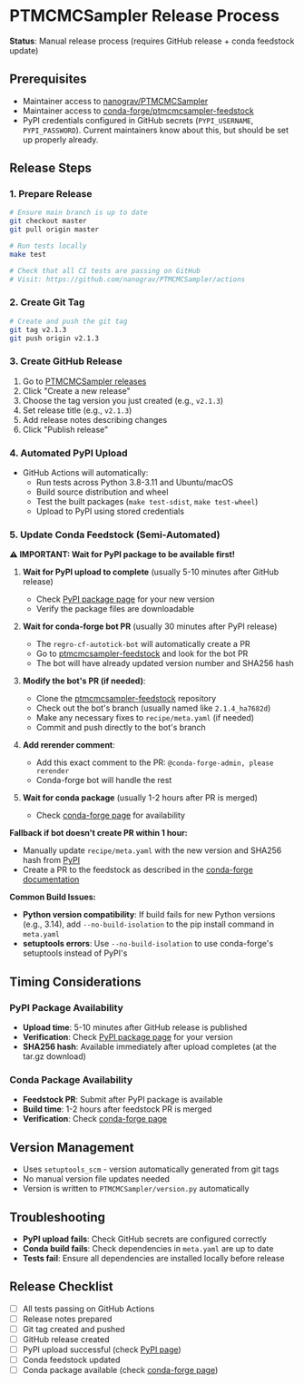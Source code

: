 # PTMCMCSampler Release Process

**Status**: Manual release process (requires GitHub release + conda feedstock update)

## Prerequisites
- Maintainer access to [nanograv/PTMCMCSampler](https://github.com/nanograv/PTMCMCSampler)
- Maintainer access to [conda-forge/ptmcmcsampler-feedstock](https://github.com/conda-forge/ptmcmcsampler-feedstock)
- PyPI credentials configured in GitHub secrets (`PYPI_USERNAME`, `PYPI_PASSWORD`). Current maintainers know about this, but should be set up properly already.

## Release Steps

### 1. Prepare Release
```bash
# Ensure main branch is up to date
git checkout master
git pull origin master

# Run tests locally
make test

# Check that all CI tests are passing on GitHub
# Visit: https://github.com/nanograv/PTMCMCSampler/actions
```

### 2. Create Git Tag
```bash
# Create and push the git tag
git tag v2.1.3
git push origin v2.1.3
```

### 3. Create GitHub Release
1. Go to [PTMCMCSampler releases](https://github.com/nanograv/PTMCMCSampler/releases)
2. Click "Create a new release"
3. Choose the tag version you just created (e.g., `v2.1.3`)
4. Set release title (e.g., `v2.1.3`)
5. Add release notes describing changes
6. Click "Publish release"

### 4. Automated PyPI Upload
- GitHub Actions will automatically:
  - Run tests across Python 3.8-3.11 and Ubuntu/macOS
  - Build source distribution and wheel
  - Test the built packages (`make test-sdist`, `make test-wheel`)
  - Upload to PyPI using stored credentials

### 5. Update Conda Feedstock (Semi-Automated)
**⚠️ IMPORTANT: Wait for PyPI package to be available first!**

1. **Wait for PyPI upload to complete** (usually 5-10 minutes after GitHub release)
   - Check [PyPI package page](https://pypi.org/project/ptmcmcsampler/) for your new version
   - Verify the package files are downloadable

2. **Wait for conda-forge bot PR** (usually 30 minutes after PyPI release)
   - The `regro-cf-autotick-bot` will automatically create a PR
   - Go to [ptmcmcsampler-feedstock](https://github.com/conda-forge/ptmcmcsampler-feedstock) and look for the bot PR
   - The bot will have already updated version number and SHA256 hash

3. **Modify the bot's PR (if needed)**:
   - Clone the [ptmcmcsampler-feedstock](https://github.com/conda-forge/ptmcmcsampler-feedstock) repository
   - Check out the bot's branch (usually named like `2.1.4_ha7682d`)
   - Make any necessary fixes to `recipe/meta.yaml` (if needed)
   - Commit and push directly to the bot's branch

4. **Add rerender comment**:
   - Add this exact comment to the PR: `@conda-forge-admin, please rerender`
   - Conda-forge bot will handle the rest

5. **Wait for conda package** (usually 1-2 hours after PR is merged)
   - Check [conda-forge page](https://anaconda.org/conda-forge/ptmcmcsampler) for availability

**Fallback if bot doesn't create PR within 1 hour:**
- Manually update `recipe/meta.yaml` with the new version and SHA256 hash from [PyPI](https://pypi.org/project/ptmcmcsampler/)
- Create a PR to the feedstock as described in the [conda-forge documentation](https://conda-forge.org/docs/maintainer/updating_pkgs.html)

**Common Build Issues:**
- **Python version compatibility**: If build fails for new Python versions (e.g., 3.14), add `--no-build-isolation` to the pip install command in `meta.yaml`
- **setuptools errors**: Use `--no-build-isolation` to use conda-forge's setuptools instead of PyPI's

## Timing Considerations

### PyPI Package Availability
- **Upload time**: 5-10 minutes after GitHub release is published
- **Verification**: Check [PyPI package page](https://pypi.org/project/ptmcmcsampler/) for your version
- **SHA256 hash**: Available immediately after upload completes (at the tar.gz download)

### Conda Package Availability  
- **Feedstock PR**: Submit after PyPI package is available
- **Build time**: 1-2 hours after feedstock PR is merged
- **Verification**: Check [conda-forge page](https://anaconda.org/conda-forge/ptmcmcsampler)

## Version Management
- Uses `setuptools_scm` - version automatically generated from git tags
- No manual version file updates needed
- Version is written to `PTMCMCSampler/version.py` automatically

## Troubleshooting
- **PyPI upload fails**: Check GitHub secrets are configured correctly
- **Conda build fails**: Check dependencies in `meta.yaml` are up to date
- **Tests fail**: Ensure all dependencies are installed locally before release

## Release Checklist
- [ ] All tests passing on GitHub Actions
- [ ] Release notes prepared
- [ ] Git tag created and pushed
- [ ] GitHub release created
- [ ] PyPI upload successful (check [PyPI page](https://pypi.org/project/ptmcmcsampler/))
- [ ] Conda feedstock updated
- [ ] Conda package available (check [conda-forge page](https://anaconda.org/conda-forge/ptmcmcsampler))
